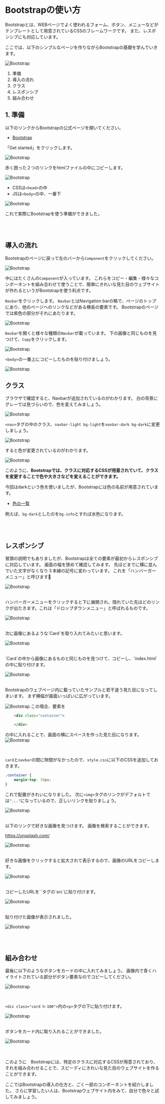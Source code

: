 # Bootstrapの使い方

Bootstrapとは、WEBページでよく使われるフォーム、ボタン、メニューなどがテンプレートとして用意されているCSSのフレームワークです。
また、レスポンシブにも対応しています。

ここでは、以下のシンプルなページを作りながらBootstrapの基礎を学んでいきます。

![Bootstrap](img/bootstrap/bs23.png)


1. 準備
2. 導入の流れ
3. クラス
4. レスポンシブ
5. 組み合わせ

## 1. 準備

以下のリンクからBootstrapの公式ページを開いてください。
- [Bootstrap](https://getbootstrap.com/)

「Get started」をクリックします。

![Bootstrap](img/bootstrap/bs1.png)

赤く囲った２つのリンクをhtmlファイルの中にコピーします。


![Bootstrap](img/bootstrap/bs2.png)

* CSSは`<head>`の中
* JSは`<body>`の中、一番下

![Bootstrap](img/bootstrap/bs3.png)

これで実際にBootstrapを使う準備ができました。

<br>
<br>

## 導入の流れ

Bootstrapのページに戻って左のバーから`Component`をクリックしてください。

![Bootstrap](img/bootstrap/bs4.png)

中にはたくさんの`Component`が入っています。
これらをコピー・編集・様々なコンポーネントを組み合わせて使うことで、簡単にきれいな見た目のウェブサイトが作れるというがBootstrapを使う利点です。

`Navbar`をクリックします。
`Navbar`とはNavigation barの略で、ページのトップにあり、他のページへのリンクなどがある横長の要素です。
Bootstrapのページでは紫色の部分がそれにあたります。

![Bootstrap](img/bootstrap/bs5.png)

`Navbar`を開くと様々な種類の`Navbar`が載っています。
下の画像と同じものを見つけて、`Copy`をクリックします。

![Bootstrap](img/bootstrap/bs6.png)

`<body>`の一番上にコピーしたものを貼り付けましょう。


![Bootstrap](img/bootstrap/bs7.png)


## クラス

ブラウザで確認すると、Navbarが追加されているのがわかります。
白の背景にグレーでは見づらいので、色を変えてみましょう。

![Bootstrap](img/bootstrap/bs8.png)

`<nav>`タグの中のクラス、`navbar-light bg-light`を`navbar-dark bg-dark`に変更しましょう。


![Bootstrap](img/bootstrap/bs9.png)

すると色が変更されているのがわかります。

![Bootstrap](img/bootstrap/bs10.png)

このように、**Bootstrapでは、クラスに対応するCSSが用意されていて、クラスを変更することで色や大きさなどを変えることができます。**

今回はdarkという色を使いましたが、Bootstrapには色の名前が用意されています。
- [色の一覧](https://getbootstrap.com/docs/4.4/utilities/colors/)

例えば、`bg-dark`としたのを`bg-info`とすれば水色になります。

<br>
<br>

## レスポンシブ

冒頭の説明でもありましたが、Bootstrapは全ての要素が最初からレスポンシブに対応しています。
画面の幅を狭めて確認してみます。
先ほどまでに横に並んでいた文字がなくなり３本線の記号に変わっています。
これを「ハンバーガーメニュー」と呼びます🍔

![Bootstrap](img/bootstrap/bs11.png)

<br>
ハンバーガーメニューをクリックすると下に展開され、隠れていた先ほどのリンクが出たきます。これは「ドロップダウンメニュー」と呼ばれるものです。

![Bootstrap](img/bootstrap/bs12.png)

<br>
次に画像にあるような`Card`を取り入れてみたいと思います。

![Bootstrap](img/bootstrap/bs13.png)

<br>
`Card`の中から画像にあるものと同じものを見つけて、コピーし、`index.html`の中に貼り付けます。

![Bootstrap](img/bootstrap/bs14.png)

<br>
Bootstrapのウェブページ内に載っていたサンプルと若干違う見た目になってしまいます。
まず横幅が画面いっぱいに広がっています。

![Bootstrap](img/bootstrap/bs15-1.png)
この場合、要素を
```html
    <div class="container">

    </div>
```
の中に入れることで、画面の横にスペースを作った見た目になります。
![Bootstrap](img/bootstrap/bs15-2.png)

<br>

`card`と`navbar`の間に隙間がなかったので、`style.css`に以下のCSSを追加しておきます。

```css
.container {
    margin-top: 30px;
}
```

これで配置がきれいになりました。
次に`<img>`タグのリンクがデフォルトでは`"..."`になっているので、正しいリンクを貼りましょう。

![Bootstrap](img/bootstrap/bs16.png)

<br>
以下のリンクで好きな画像を見つけます。
画像を検索することができます。

https://unsplash.com/


![Bootstrap](img/bootstrap/bs17.png)

<br>
好きな画像をクリックすると拡大されて表示するので、画像のURLをコピーします。

![Bootstrap](img/bootstrap/bs18.png)

<br>
コピーしたURLを`<img>`タグの`src`に貼り付けます。

![Bootstrap](img/bootstrap/bs19.png)

<br>
貼り付けた画像が表示されました。

![Bootstrap](img/bootstrap/bs20.png)

<br>
<br>

## 組み合わせ

最後に以下のようなボタンをカードの中に入れてみましょう。
画像内で青くハイライトされている部分がボタン要素なのでコピーしてください。

![Bootstrap](img/bootstrap/bs21.png)

<br>

`<div class="card h-100">`内の`<p>`タグの下に貼り付けます。

![Bootstrap](img/bootstrap/bs22.png)

<br>
ボタンをカード内に取り入れることができました。

![Bootstrap](img/bootstrap/bs23.png)

<br><br>
このように　Bootstrapには、特定のクラスに対応するCSSが用意されており、それを組み合わせることで、スピーディにきれいな見た目のウェブサイトを作ることができます。


ここではBootstrapの導入の仕方と、ごく一部のコンポーネントを紹介しました。
さらに学習したい人は、Bootstrapウェブサイト内をみて、自分で色々と試してみましょう。

